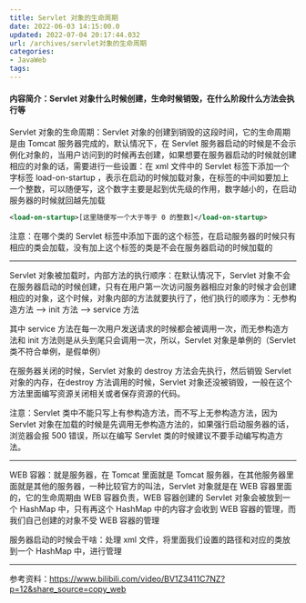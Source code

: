 ```yaml
---
title: Servlet 对象的生命周期
date: 2022-06-03 14:15:00.0
updated: 2022-07-04 20:17:44.032
url: /archives/servlet对象的生命周期
categories: 
- JavaWeb
tags: 
---
```




#### 内容简介：Servlet 对象什么时候创建，生命时候销毁，在什么阶段什么方法会执行等

<!--more-->

Servlet 对象的生命周期：Servlet 对象的创建到销毁的这段时间，它的生命周期是由 Tomcat 服务器完成的，默认情况下，在 Servlet 服务器启动的时候是不会示例化对象的，当用户访问到的时候再去创建，如果想要在服务器启动的时候就创建相应的对象的话，需要进行一些设置：在 xml 文件中的 Servlet 标签下添加一个字标签 load-on-startup ，表示在启动的时候加载对象，在标签的中间如要加上一个整数，可以随便写，这个数字主要是起到优先级的作用，数字越小的，在启动服务器的时候就回越先加载

~~~xml
<load-on-startup>[这里随便写一个大于等于 0 的整数]</load-on-startup>
~~~

注意：在哪个类的 Servlet 标签中添加下面的这个标签，在启动服务器的时候只有相应的类会加载，没有加上这个标签的类是不会在服务器启动的时候加载的

---

Servlet 对象被加载时，内部方法的执行顺序：在默认情况下，Servlet 对象不会在服务器启动的时候创建，只有在用户第一次访问服务器相应对象的时候才会创建相应的对象，这个时候，对象内部的方法就要执行了，他们执行的顺序为：无参构造方法 --> init 方法 --> service 方法

其中 service 方法在每一次用户发送请求的时候都会被调用一次，而无参构造方法和 init 方法则是从头到尾只会调用一次，所以，Servlet 对象是单例的（Servlet 类不符合单例，是假单例）

在服务器关闭的时候，Servlet 对象的 destroy 方法会先执行，然后销毁 Servlet 对象的内存，在destroy 方法调用的时候，Servlet 对象还没被销毁，一般在这个方法里面编写资源关闭相关或者保存资源的代码。

注意：Servlet 类中不能只写上有参构造方法，而不写上无参构造方法，因为 Servlet 对象在加载的时候是先调用无参构造方法的，如果强行启动服务器的话，浏览器会报 500 错误，所以在编写 Servlet 类的时候建议不要手动编写构造方法。

---

WEB 容器：就是服务器，在 Tomcat 里面就是 Tomcat 服务器，在其他服务器里面就是其他的服务器，一种比较官方的叫法，Servlet 对象就是在 WEB 容器里面的，它的生命周期由 WEB 容器负责，WEB 容器创建的 Servlet 对象会被放到一个 HashMap 中，只有再这个 HashMap 中的内容才会收到 WEB 容器的管理，而我们自己创建的对象不受 WEB 容器的管理

服务器启动的时候会干啥：处理 xml 文件，将里面我们设置的路径和对应的类放到一个 HashMap 中，进行管理

---

参考资料：https://www.bilibili.com/video/BV1Z3411C7NZ?p=12&share_source=copy_web